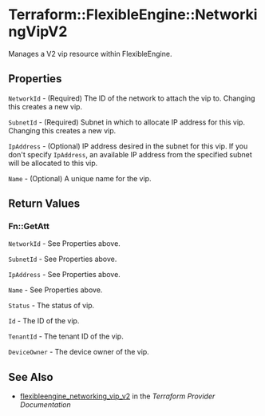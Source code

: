 # Terraform::FlexibleEngine::NetworkingVipV2

Manages a V2 vip resource within FlexibleEngine.

## Properties

`NetworkId` - (Required) The ID of the network to attach the vip to. Changing this creates a new vip.

`SubnetId` - (Required) Subnet in which to allocate IP address for this vip. Changing this creates a new vip.

`IpAddress` - (Optional) IP address desired in the subnet for this vip. If you don't specify `IpAddress`, an available IP address from the specified subnet will be allocated to this vip.

`Name` - (Optional) A unique name for the vip.


## Return Values

### Fn::GetAtt

`NetworkId` - See Properties above.

`SubnetId` - See Properties above.

`IpAddress` - See Properties above.

`Name` - See Properties above.

`Status` - The status of vip.

`Id` - The ID of the vip.

`TenantId` - The tenant ID of the vip.

`DeviceOwner` - The device owner of the vip.

## See Also

* [flexibleengine_networking_vip_v2](https://www.terraform.io/docs/providers/flexibleengine/r/networking_vip_v2.html) in the _Terraform Provider Documentation_